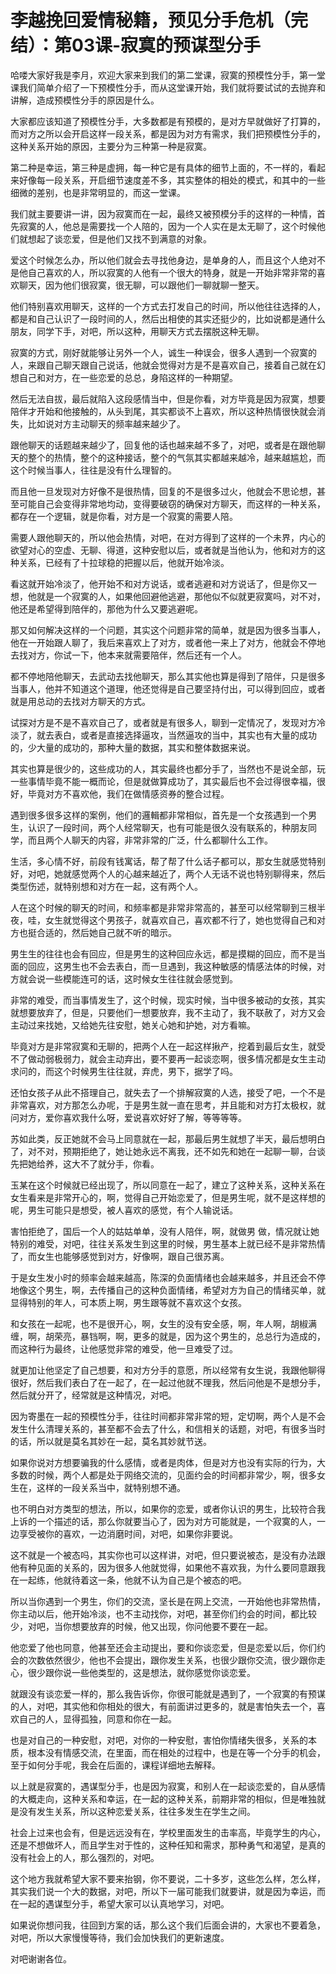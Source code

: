 # 李越挽回爱情秘籍，预见分手危机（完结）：第03课-寂寞的预谋型分手

哈喽大家好我是李月，欢迎大家来到我们的第二堂课，寂寞的预模性分手，第一堂课我们简单介绍了一下预模性分手，而从这堂课开始，我们就将要试试的去抛弃和讲解，造成预模性分手的原因是什么。

大家都应该知道了预模性分手，大多数都是有预模的，是对方早就做好了打算的，而对方之所以会开启这样一段关系，都是因为对方有需求，我们把预模性分手的，这种关系开始的原因，主要分为三种第一种是寂寞。

第二种是幸运，第三种是虚拥，每一种它是有具体的细节上面的，不一样的，看起来好像每一段关系，开启细节速度差不多，其实整体的相处的模式，和其中的一些细微的差别，也是非常明显的，而这一堂课。

我们就主要要讲一讲，因为寂寞而在一起，最终又被预模分手的这样的一种情，首先寂寞的人，他总是需要找一个人陪的，因为一个人实在是太无聊了，这个时候他们就想起了谈恋爱，但是他们又找不到满意的对象。

爱这个时候怎么办，所以他们就会去寻找他身边，是单身的人，而且这个人绝对不是他自己喜欢的人，所以寂寞的人他有一个很大的特身，就是一开始非常非常的喜欢聊天，因为他们很寂寞，很无聊，可以跟他们一聊就聊一整天。

他们特别喜欢用聊天，这样的一个方式去打发自己的时间，所以他往往选择的人，都是和自己认识了一段时间的人，然后出相使的其实还挺少的，比如说都是通什么朋友，同学下手，对吧，所以这种，用聊天方式去摆脱这种无聊。

寂寞的方式，刚好就能够让另外一个人，诚生一种误会，很多人遇到一个寂寞的人，来跟自己聊天跟自己说话，他就会觉得对方是不是喜欢自己，接着自己就在幻想自己和对方，在一些恋爱的总总，身陷这样的一种期望。

然后无法自拔，最后就陷入这段感情当中，但是你看，对方毕竟是因为寂寞，想要陪伴才开始和他接触的，从头到尾，其实都谈不上喜欢，所以这种热情很快就会消失，比如说对方主动聊天的频率越来越少了。

跟他聊天的话题越来越少了，回复他的话也越来越不多了，对吧，或者是在跟他聊天的整个的热情，整个的这种接话，整个的气氛其实都越来越冷，越来越尴尬，而这个时候当事人，往往是没有什么理智的。

而且他一旦发现对方好像不是很热情，回复的不是很多过火，他就会不思论想，甚至可能自己会变得非常地均动，变得要破窃的确保对方聊天，而这样的一种关系，都存在一个逻辑，就是你看，对方是一个寂寞的需要人陪。

需要人跟他聊天的，所以他会热情，对吧，在对方得到了这样的一个未界，内心的欲望对心的空虚、无聊、得道，这种安慰以后，或者就是当他认为，他和对方的这种关系，已经有了十拉球稳的把握以后，他就开始冷淡。

看这就开始冷淡了，他开始不和对方说话，或者逃避和对方说话了，但是你又一想，他就是一个寂寞的人，如果他回避他逃避，那他似不似就更寂寞吗，对不对，他还是希望得到陪伴的，那他为什么又要逃避呢。

那又如何解决这样的一个问题，其实这个问题非常的简单，就是因为很多当事人，他在一开始跟人聊了，我后来喜欢上了对方，或者他一来上了对方，他就会不停地去找对方，你试一下，他本来就需要陪伴，然后还有一个人。

都不停地陪他聊天，去武动去找他聊天，那么其实他也算是得到了陪伴，只是很多当事人，他并不知道这个道理，他还觉得是自己要坚持付出，可以得到回应，或者就是用总动的去找对方聊天的方式。

试探对方是不是不喜欢自己了，或者就是有很多人，聊到一定情况了，发现对方冷淡了，就去表白，或者是直接选择逼攻，当然逼攻的当中，其实也有大量的成功的，少大量的成功的，那种大量的数据，其实和整体数据来说。

其实也算是很少的，这些成功的人，其实最终也都分手了，当然也不是说全部，玩一些事情毕竟不能一概而论，但是就做算成功了，其实最后也不会过得很幸福，很好，毕竟对方不喜欢他，我们在做情感资券的整合过程。

遇到很多很多这样的案例，他们的邏輯都非常相似，首先是一个女孩遇到一个男生，认识了一段时间，两个人经常聊天，也有可能是很久没有联系的，种朋友同学，而且两个人聊天的内容，非常非常的广泛，什么都聊什么工作。

生活，多心情不好，前段有钱寓话，帮了帮了什么话子都可以，那女生就感觉特别好，对吧，她就感觉两个人的心越来越近了，两个人无话不说也特别聊得来，然后类型伤述，就特别想和对方在一起，这有两个人。

人在这个时候的聊天的时间，和频率都是非常非常高的，甚至可以经常聊到三根半夜，哇，女生就觉得这个男孩子，就喜欢自己，喜欢都不行了，她也觉得自己和对方也挺合适的，然后她自己就不听的暗示。

男生生的往往也会有回应，但是男生的这种回应永远，都是摸糊的回应，而不是当面的回应，这男生也不会去表白，而一旦遇到，我这种敏感的情感法体的时候，对方就会说一些模能连可的话，这时候女生往往就会感觉到。

非常的难受，而当事情发生了，这个时候，现实时候，当中很多被动的女孩，其实就想要放弃了，但是，只要他们一想要放弃，我不主动了，我不联赦了，对方又会主动过来找她，又给她先往安慰，她关心她和护她，对方看嘛。

毕竟对方是非常寂寞和无聊的，把两个人在一起这样揪产，挖着到最后女生，就受不了做动弱极弱力，就会主动弃出，要不要再一起谈恋啊，很多情况都是女生主动求问的，而这个时候男生往往就，弃虎，男下，据学了吗。

还怕女孩子从此不搭理自己，就失去了一个排解寂寞的人选，接受了吧，一个不是非常喜欢，对方那怎么办呢，于是男生就一直在思考，并且能和对方打太极权，就问对方，爱你喜欢我什么呀，爱说喜欢好好了解，等等等等。

苏如此类，反正她就不会马上同意就在一起，那最后男生就想了半天，最后想明白了，对不对，预期拒绝了，她让她永远不离我，还不如先和她在一起聊一聊，台谈先把她给养，这大不了就分手，你看。

玉某在这个时候就已经出现了，所以同意在一起了，建立了这种关系，这种关系在女生看来是非常开心的，啊，觉得自己开始恋爱了，但是男生呢，就不是这样想的呢，男生可能只是想受，被人喜欢的感觉，有个人输说话。

害怕拒绝了，国后一个人的姑姑单单，没有人陪伴，啊，就做男 做，情况就让她特别的难受，对吧，往往关系发生到这里的时候，男生基本上就已经不是非常热情了，而女生也能够感觉到对方，好像啊，跟自己很苏离。

于是女生发小时的频率会越来越高，陈深的负面情绪也会越来越多，并且还会不停地像这个男生，啊，去传播自己的这种负面情绪，希望对方为自己的情绪买单，就显得特别的年人，可本质上啊，男生跟等就不喜欢这个女孩。

和女孩在一起呢，也不是很开心，啊，女生的没有安全感，啊，年人啊，胡椒满缠，啊，胡荣亮，暴铛啊，啊，更多的就是，因为这个男生的，总总行为造成的，而这种行为最终，让他感觉非常的难受，他一旦难受了过。

就更加让他坚定了自己想要，和对方分手的意愿，所以经常有女生说，我跟他聊得很好，然后我们表白了在一起了，在一起过他就不理我，然后问他是不是想分手，然后就分开了，经常就是这种情况，对吧。

因为寄墨在一起的预模性分手，往往时间都非常非常的短，定切啊，两个人是不会发生什么清理关系的，甚至都不会去了什么，和信相关的话题，对吧，有很多当时的话，所以就是莫名其妙在一起，莫名其妙就节送。

如果你说对方想要骗我的什么感情，或者是肉体，但是对方也没有实际的行为，大多数的时候，两个人都是处于网络交流的，见面约会的时间都非常少，啊，很多女生在，这样的一段关系当中，就特别想不通。

也不明白对方类型的想法，所以，如果你的恋爱，或者你认识的男生，比较符合我上诉的一个描述的话，那么你就要当心了，因为对方可能就是，一个寂寞的人，一边享受被你的喜欢，一边消磨时间，对吧，如果你非要说。

这不就是一个被态吗，其实你也可以这样讲，对吧，但只要说被态，是没有办法跟他有种见面的关系的，因为很多人他就觉得，如果他不喜欢我，为什么要同意跟我在一起练，他就待着这一条，他就不认为自己是个被态的吧。

所以当你遇到一个男生，你们的交流，坚长是在网上交流，一开始他也非常热情，你主动以后，他开始冷淡，也不主动找你，对吧，甚至你们约会的时间，都比较少，对吧，当你想要放弃的时候，他又出现，你问他要不要在一起。

他恋爱了他也同意，他甚至还会主动提出，要和你谈恋爱，但是恋爱以后，你们约会的次数依然很少，他也不会提出，跟你发生关系，也很少跟你交流，很少跟你走心，很少跟你说一些他类型的，这是想法，就你感觉你谈恋爱。

就跟没有谈恋爱一样的，那么我告诉你，你很可能就是遇到了，一个寂寞的有预谋的人，对吧，其实他和你相处的很大，有前面讲过更多的，就是害怕失去一个，喜欢自己的人，显得孤独，同意和你在一起。

也是对自己的一种安慰，对吧，对你的一种安慰，害怕你情绪失很多，关系的本质，根本没有情感交流，在里面，而在相处的过程中，也是在等一个分手的机会，至于如何分手呢，我会在后面的，课程详细地去解释。

以上就是寂寞的，遇谋型分手，也是因为寂寞，和别人在一起谈恋爱的，自从感情的大概走向，这种关系和幸运，在一起的这种关系，前期非常的相似，但是唯独就是没有发生关系，所以这种恋爱关系，往往多发生在学生之间。

社会上过来也会有，但是远远没有在，学校里面发生的击率高，毕竟学生的内心，还是不想做坏人，而且学生对于性的，这种任知和需求，那种勇气和渴望，是真的没有社会上的人，那么强烈的，对吧。

这个地方我就希望大家不要来抬钢，你不要说，二十多岁，这些怎么样，怎么样，其实我们说一个大的数据，对吧，所以下一届可能我们就要讲，就是因为幸运，而在一起的遇谋型分手，希望大家可以认真地学习，对吧。

如果说你想问我，往回到方案的话，那么这个我们后面会讲的，大家也不要着急，对吧，所以大家慢慢等待，我们会加快我们的更新速度。

对吧谢谢各位。